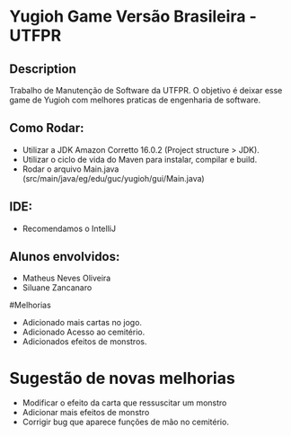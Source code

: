 # Yugioh Game Versão Brasileira - UTFPR


## Description
Trabalho de Manutenção de Software da UTFPR.
O objetivo é deixar esse game de Yugioh com melhores praticas de engenharia de software. 

## Como Rodar:
- Utilizar a JDK Amazon Corretto 16.0.2 (Project structure > JDK).
- Utilizar o ciclo de vida do Maven para instalar, compilar e build.
- Rodar o arquivo Main.java (src/main/java/eg/edu/guc/yugioh/gui/Main.java)

## IDE:
- Recomendamos o IntelliJ


## Alunos envolvidos:
- Matheus Neves Oliveira
- Siluane Zancanaro

#Melhorias
- Adicionado mais cartas no jogo.
- Adicionado Acesso ao cemitério.
- Adicionados efeitos de monstros.

# Sugestão de novas melhorias
- Modificar o efeito da carta que ressuscitar um monstro 
- Adicionar mais efeitos de monstro
- Corrigir bug que aparece funções de mão no cemitério.
